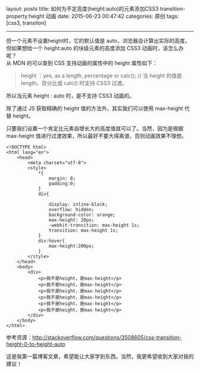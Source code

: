 layout: posts
title: 如何为不定高度(height:auto)的元素添加CSS3 transition-property:height 动画
date: 2015-06-23 00:47:42
categories: 原创
tags: [css3, transiton]

---

但一个元素不设置height时，它的默认值是 auto，浏览器会计算出实际的高度。  
但如果想给一个 height:auto 的块级元素的高度添加 CSS3 动画时，该怎么办呢？  
从 MDN 的可以查到 CSS 支持动画的属性中的 height 属性如下：  
<!-- more -->

 > height ：yes, as a length, percentage or calc(); // 当 height 的值是 length，百分比或 calc() 时支持 CSS3 过渡。

所以当元素 height : auto 时，是不支持 CSS3 动画的。

除了通过 JS 获取精确的 height 值的方法外，其实我们可以使用 max-height 代替 height。

只要我们设置一个肯定比元素自增长大的高度值就可以了。当然，因为是根据 max-height 值进行过渡效果，所以最好不要大得离谱，否则动画效果不理想。

	<!DOCTYPE html>
	<html lang="en">
	    <head>
	        <meta charset="utf-8">
	        <style>
	            *{
	                margin: 0;
	                padding:0;
	            }
	            div{
	                
	                display: inline-block;
	                overflow: hidden;
	                background-color: orange;
	                max-height: 20px;
	                -webkit-transition: max-height 1s;
	                transition: max-height 1s;
	            }
	            div:hover{
	                max-height:200px;
	            }
	        </style>
	    </head>
	    <body>
	        <div>
	            <p>我不是height，是max-height</p>
	            <p>我不是height，是max-height</p>
	            <p>我不是height，是max-height</p>
	            <p>我不是height，是max-height</p>
	            <p>我不是height，是max-height</p>
	            <p>我不是height，是max-height</p>
	        </div>
	    </body>
	</html>

参考资源：http://stackoverflow.com/questions/3508605/css-transition-height-0-to-height-auto

这是我第一篇博客文章，希望能让大家学到东西。当然，我更希望收到大家对我的建议！